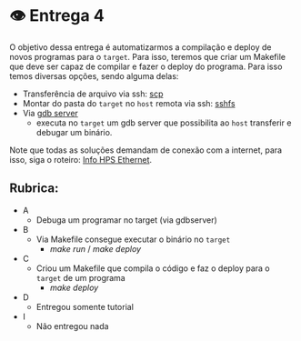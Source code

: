 #  👁 Entrega 4

O objetivo dessa entrega é automatizarmos a compilação e deploy de novos programas para o `target`. Para isso, teremos que criar um Makefile que deve ser capaz de compilar e fazer o deploy do programa. Para isso temos diversas opções, sendo alguma delas:

- Transferência de arquivo via ssh: [scp](http://www.hypexr.org/linux_scp_help.php)
- Montar do pasta do `target` no `host` remota via ssh: [sshfs](https://en.wikipedia.org/wiki/SSHFS)
- Via [gdb server](https://www.linux.com/news/remote-cross-target-debugging-gdb-and-gdbserver)
    - executa no `target` um gdb server que possibilita ao `host` transferir e debugar um binário.

Note que todas as soluções demandam de conexão com a internet, para isso,
siga o roteiro: [Info HPS Ethernet](/Embarcados-Avancados/info-HPS-ethernet/).

## Rubrica:

- A 
    - Debuga um programar no target (via gdbserver)
- B
    - Via Makefile consegue executar o binário no `target`
        - *make run* / *make deploy*
- C
    - Criou um Makefile que compila o código e faz o deploy para o `target` de um programa
        - *make deploy*
- D 
    - Entregou somente tutorial
- I
    - Não entregou nada
